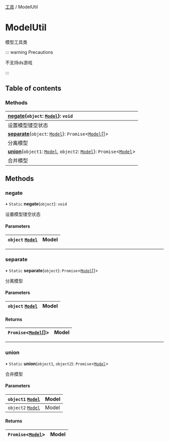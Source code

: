 [工具](../groups/工具.工具.md) / ModelUtil

# ModelUtil <Badge type="tip" text="Class" /> <Score text="ModelUtil" />

模型工具类

::: warning Precautions

不支持ds游戏

:::

## Table of contents

### Methods <Score text="Methods" /> 
| **[negate](mw.ModelUtil.md#negate)**(`object`: [`Model`](mw.Model.md)): `void`   |
| :-----|
| 设置模型镂空状态|
| **[separate](mw.ModelUtil.md#separate)**(`object`: [`Model`](mw.Model.md)): `Promise`<[`Model`](mw.Model.md)[]\>   |
| 分离模型|
| **[union](mw.ModelUtil.md#union)**(`object1`: [`Model`](mw.Model.md), `object2`: [`Model`](mw.Model.md)): `Promise`<[`Model`](mw.Model.md)\>   |
| 合并模型|

## Methods

### negate <Score text="negate" /> 

• `Static` **negate**(`object`): `void` 

设置模型镂空状态

#### Parameters

| `object` [`Model`](mw.Model.md) |  Model |
| :------ | :------ |


___

### separate <Score text="separate" /> 

• `Static` **separate**(`object`): `Promise`<[`Model`](mw.Model.md)[]\> 

分离模型

#### Parameters

| `object` [`Model`](mw.Model.md) | Model |
| :------ | :------ |

#### Returns

| `Promise`<[`Model`](mw.Model.md)[]\> | Model |
| :------ | :------ |

___

### union <Score text="union" /> 

• `Static` **union**(`object1`, `object2`): `Promise`<[`Model`](mw.Model.md)\> 

合并模型

#### Parameters

| `object1` [`Model`](mw.Model.md) | Model |
| :------ | :------ |
| `object2` [`Model`](mw.Model.md) | Model |

#### Returns

| `Promise`<[`Model`](mw.Model.md)\> | Model |
| :------ | :------ |
